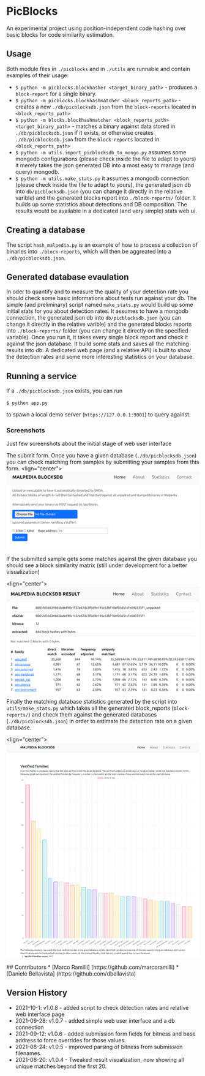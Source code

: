 # PicBlocks

An experimental project using position-independent code hashing over basic blocks for code similarity estimation.

## Usage

Both module files in `./picblocks` and in `./utils` are runnable and contain examples of their usage:

* `$ python -m picblocks.blockhasher <target_binary_path>` - produces a `block-report` for a single binary.
* `$ python -m picblocks.blockhashmatcher <block_reports_path>` - creates a new `./db/picblocksdb.json` from the `block-reports` located in `<block_reports_path>`
* `$ python -m blocks.blockhashmatcher <block_reports_path> <target_binary_path>` - matches a binary against data stored in `./db/picblocksdb.json` if it exists, or otherwise creates `./db/picblocksdb.json` from the `block-reports` located in `<block_reports_path>`
* `$ python -m utils.import_picblocksdb_to_mongo.py` assumes some mongodb configurations (please check inside the file to adapt to yours) it merely takes the json generated DB into a most easy to manage (and query)  mongodb. 
* `$ python -m utils.make_stats.py` it assumes a mongodb connection (please check inside the file to adapt to yours), the generated json db into `db/picblocksdb.json` (you can change it directly in the relative varible) and the generated blocks report into `./block-reports/` folder. It builds up some statistics about detections and DB composition. The results would be available in a dedicated (and very simple) stats web ui. 

## Creating a database

The script `hash_malpedia.py` is an example of how to process a collection of binaries into `./block-reports`, which will then be aggreated into a `./db/picblocksdb.json`.

## Generated database evaulation

In oder to quantify and to measure the quality of your detection rate you should check some basic informations about tests run against your db. The simple (and preliminary) script named `make_stats.py` would build up some initial stats for you about detection rates. It assumes to have a mongodb connection, the generated json db into `db/picblocksdb.json` (you can change it directly in the relative varible) and the generated blocks reports into `./block-reports/` folder (you can change it directly on the specified variable). Once you run it, it takes every single block report and check it against the json database. It build some stats and saves all the matching results into db. A dedicated web page (and a relative API) is built to show the detection rates and some more interesting statistics on your database.

## Running a service

If a `./db/picblocksdb.json` exists, you can run

`$ python app.py` 

to spawn a local demo server (`https://127.0.0.1:9001`) to query against.

### Screenshots

Just few screenshots about the initial stage of web user interface 

The submit form. Once you have a given database (`./db/picblocksdb.json`) you can check matching from samples by submitting your samples from this form.
<lign="center">
  <img src="static/img/1.png">
</p>

If the submitted sample gets some matches against the given database you should see a block similarity matrix (still under development for a better visualization)

<lign="center">
  <img src="static/img/2.png">
</p>

Finally the matching database statistics generated by the script into `utils/make_stats.py` which takes all the generated block_reports (`block-reports/`) and check them against the generated databases (`./db/picblocksdb.json`) in order to estimate the detection rate on a given database.

<lign="center">
  <img src="static/img/3.png">
</p>
## Contributors
* [Marco Ramilli] (https://github.com/marcoramilli)
* [Daniele Bellavista] (https://github.com/dbellavista)

## Version History

* 2021-10-1: v1.0.8 - added script to check detection rates and relative web interface page
* 2021-09-28: v1.0.7 - added simple web user interface and a db connection
* 2021-09-12: v1.0.6 - added submission form fields for bitness and base address to force overrides for those values.
* 2021-08-24: v1.0.5 - improved parsing of bitness from submission filenames.
* 2021-08-20: v1.0.4 - Tweaked result visualization, now showing all unique matches beyond the first 20.
